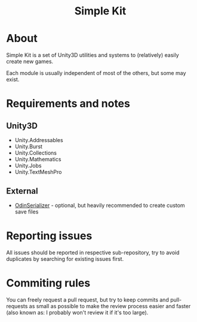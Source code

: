 <div align="center">
  <h1>Simple Kit</h1>
</div>

# About

Simple Kit is a set of Unity3D utilities and systems to (relatively) easily create new games.

Each module is usually independent of most of the others, but some may exist.

# Requirements and notes

## Unity3D

- Unity.Addressables
- Unity.Burst
- Unity.Collections
- Unity.Mathematics
- Unity.Jobs
- Unity.TextMeshPro

## External

- [OdinSerializer](https://odininspector.com/odin-serializer) - optional, but heavily recommended to create custom 
  save files

# Reporting issues

All issues should be reported in respective sub-repository, try to avoid duplicates by searching for existing issues
first.

# Commiting rules
You can freely request a pull request, but try to keep commits and pull-requests as small as possible
to make the review process easier and faster (also known as: I probably won't review it if it's too large).
